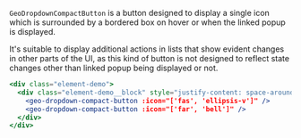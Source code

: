 `GeoDropdownCompactButton` is a button designed to display a single icon which
is surrounded by a bordered box on hover or when the linked popup is displayed.

It's suitable to display additional actions in lists that show evident changes
in other parts of the UI, as this kind of button is not designed to reflect
state changes other than linked popup being displayed or not.

```jsx
<div class="element-demo">
  <div class="element-demo__block" style="justify-content: space-around;">
    <geo-dropdown-compact-button :icon="['fas', 'ellipsis-v']" />
    <geo-dropdown-compact-button :icon="['far', 'bell']" />
  </div>
</div>
```
